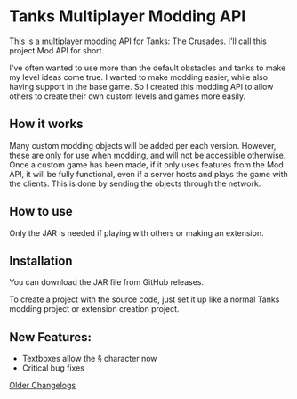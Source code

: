 # Tanks Multiplayer Modding API

This is a multiplayer modding API for Tanks: The Crusades. I'll call this project Mod API for short.

I've often wanted to use more than the default obstacles and tanks to make my level ideas come true.
I wanted to make modding easier, while also having support in the base game.
So I created this modding API to allow others to create their own custom levels and games more easily.


How it works
---
Many custom modding objects will be added per each version. However, these are only for use when modding, and will not be accessible otherwise.
Once a custom game has been made, if it only uses features from the Mod API, it will be fully functional, even if a server hosts and plays the game with the clients.
This is done by sending the objects through the network.

How to use
---

Only the JAR is needed if playing with others or making an extension.

Installation
---

You can download the JAR file from GitHub releases.

To create a project with the source code, just set it up like a normal Tanks modding project or extension creation project.

New Features:
---

- Textboxes allow the § character now
- Critical bug fixes

[Older Changelogs](changelog.md)
